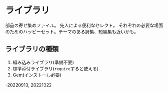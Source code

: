 # ライブラリ
部品の寄せ集めファイル。 
先人による便利なセレクト。 
それぞれの必要な場面のためのハッピーセット。テーマのある詩集、短編集も近いかも。 

## ライブラリの種類  
1. 組み込みライブラリ(準備不要)  
2. 標準添付ライブラリ(`require`すると使える)  
3. Gem(インストール必要)  

-20220913, 20221022